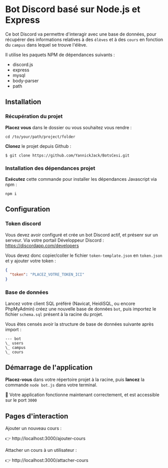 # Bot Discord basé sur Node.js et Express
Ce bot Discord va permettre d'interagir avec une base de données, pour récupérer des informations relatives 
à des `élèves` et à des `cours` en fonction du `campus` dans 
lequel se trouve l'élève.

Il utilise les paquets NPM de dépendances suivants :
 
- discord.js
- express
- mysql
- body-parser 
- path

## Installation

### Récupération du projet

**Placez vous** dans le dossier ou vous souhaitez vous rendre : 

`cd /to/your/path/project/folder`

**Clonez** le projet depuis Github : 

`$ git clone https://github.com/YannickJack/BotsCesi.git`

### Installation des dépendances projet

**Exécutez** cette commande pour installer les dépendances Javascript via npm :

`npm i`

## Configuration

### Token discord
Vous devez avoir configuré et crée un bot Discord actif, et présenr sur un serveur. 
Via votre portail Développeur Discord : https://discordapp.com/developers

Vous devez donc copier/coller le fichier `token-template.json` en `token.json` et y ajouter votre token : 

```json
{
  "token": "PLACEZ_VOTRE_TOKEN_ICI"
}
```

### Base de données

Lancez votre client SQL préféré (Navicat, HeidiSQL, ou encore PhpMyAdmin) créez une nouvelle base de données `bot`, puis importez le fichier `schema.sql` présent à la racine du projet.


Vous êtes censés avoir la structure de base de données suivante après import : 

```
--- bot
\_ users
\_ campus
\_ cours
```

## Démarrage de l'application

**Placez-vous** dans votre répertoire projet à la racine, puis **lancez** la commande `node bot.js` dans votre terminal.

🚀 Votre application fonctionne maintenant correctement, et est accessible sur le port `3000`


## Pages d'interaction

Ajouter un nouveau cours : 

👉 http://localhost:3000/ajouter-cours

Attacher un cours à un utilisateur :

👉 http://localhost:3000/attacher-cours
